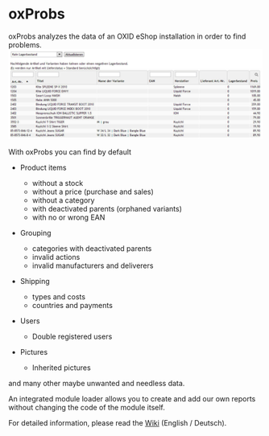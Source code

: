 # oxProbs

oxProbs analyzes the data of an OXID eShop installation in order to find problems.
![no stock report](/docs/img/nostock.jpg)

With oxProbs you can find by default

- Product items 
  - without a stock
  - without a price (purchase and sales)
  - without a category
  - with deactivated parents (orphaned variants)
  - with no or wrong EAN
 
- Grouping
  - categories with deactivated parents
  - invalid actions
  - invalid manufacturers and deliverers

- Shipping
  - types and costs
  - countries and payments

- Users
  - Double registered users 

- Pictures
  - Inherited pictures 

and many other maybe unwanted and needless data.

An integrated module loader allows you to create and add our own reports without changing the code of the module itself.

For detailed information, please read the [Wiki](https://github.com/job963/oxProbs/wiki) (English / Deutsch).
